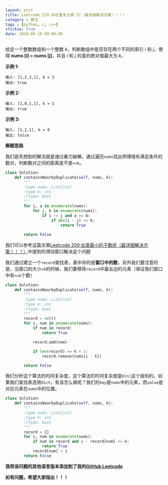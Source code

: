 ```yaml
---
layout: post
title: Leetcode 219:存在重复元素 II（最详细解决方案！！！）
category : 算法
tags : [python, c, c++]
stickie: true
date: 2018-06-10 00:00:00
---
```


给定一个整数数组和一个整数 *k*，判断数组中是否存在两个不同的索引 *i* 和 *j*，使得 **nums [i] = nums [j]**，并且 *i* 和 *j* 的差的绝对值最大为 *k*。

**示例 1:**

```
输入: [1,2,3,1], k = 3
输出: true
```

**示例 2:**

```
输入: [1,0,1,1], k = 1
输出: true
```

**示例 3:**

```
输入: [1,2,1], k = 0
输出: false
```

**解题思路**

我们首先想到的解法就是通过暴力破解。通过遍历`nums`找出师傅哦有满足条件的数对，判断数对之间的距离是不是`<=k`。

```python
class Solution:
    def containsNearbyDuplicate(self, nums, k):
        """
        :type nums: List[int]
        :type k: int
        :rtype: bool
        """
        for i, a in enumerate(nums):
            for j, b in enumerate(nums):
                if i != j and a == b:
                    if abs(i - j) <= k:
                        return True
        
        return False
```

我们可以参考这篇文章[Leetcode 209:长度最小的子数组（最详细解决方案！！！）](https://blog.csdn.net/qq_17550379/article/details/80540430)中提到的滑动窗口解决这个问题

我们通过建立一个`record`查找表，表中存的是**窗口中的数**，另外我们要注意的是，当窗口的大小`>k`的时候，我们要移除`record`中最左边的元素（保证我们窗口中有`<=k`个数）

```python
class Solution:
    def containsNearbyDuplicate(self, nums, k):
        """
        :type nums: List[int]
        :type k: int
        :rtype: bool
        """
        record = set()
        for i, num in enumerate(nums):
            if num in record:
                return True

            record.add(num)

            if len(record) == k + 1:
                record.remove(nums[i - k]) 

        return False
```

我们分析这个算法的时间复杂度，这个算法的时间复杂度是`O(n)`这个级别的。如果我们查找表选用`dict`，有该怎么做呢？我们的`key`是`nums`中的元素，而`value`是对应元素在`nums`中的位置。

```python
class Solution:
    def containsNearbyDuplicate(self, nums, k):
        """
        :type nums: List[int]
        :type k: int
        :rtype: bool
        """
        record = {}
        for i, num in enumerate(nums):
            if num in record and i - record[num] <= k:
                return True
            record[num] = i
        return False
```

**我将该问题的其他语言版本添加到了我的[GitHub Leetcode](https://github.com/luliyucoordinate/Leetcode)**

**如有问题，希望大家指出！！！**